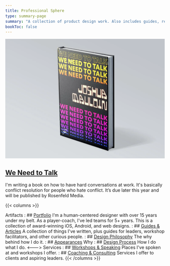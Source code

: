 ```yaml
---
title: Professional Sphere
type: summary-page
summary: "A collection of product design work. Also includes guides, research, and articles for those in technology."
bookToc: false
---
```


<article class="markdown book-post feature-block">
	<a href="/we-need-to-talk">
		<img src="book.webp">
		<div class="feature-right">
		<h2 class="post-title">
		We Need to Talk
		</h2>
	</a>
    	<p class="post-summary">I'm writing a book on how to have hard conversations at work. It's basically conflict resolution for people who hate conflict. It’s due later this year and will be published by Rosenfeld Media.</p>
    </div>
</article>

{{< columns >}}

Artifacts
: ## [Portfolio](/portfolio)
	I'm a human-centered designer with over 15 years under my belt. As a player-coach, I've led teams for 5+ years. This is a collection of award-winning iOS, Android, and web designs.
: ## [Guides & Articles](/tools/)
	A collection of things I've written, plus guides for leaders, workshop facilitators, and other curious people.
: ## [Design Philosophy](/design-philosophy/)
	The why behind how I do it.
: ## [Appearances](/appearances/)
	Why
: ## [Design Process](/design-process)
	How I do what I do.
<--->
Services
: ## [Workshops & Speaking](/working/)
	Places I've spoken at and workshops I offer.
: ## [Coaching & Consulting](/coaching)
	Services I offer to clients and aspiring leaders.
{{< /columns >}}


